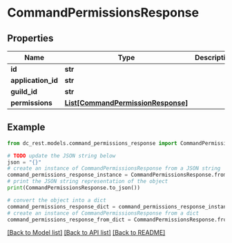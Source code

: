 # CommandPermissionsResponse


## Properties

Name | Type | Description | Notes
------------ | ------------- | ------------- | -------------
**id** | **str** |  | 
**application_id** | **str** |  | 
**guild_id** | **str** |  | 
**permissions** | [**List[CommandPermissionResponse]**](CommandPermissionResponse.md) |  | 

## Example

```python
from dc_rest.models.command_permissions_response import CommandPermissionsResponse

# TODO update the JSON string below
json = "{}"
# create an instance of CommandPermissionsResponse from a JSON string
command_permissions_response_instance = CommandPermissionsResponse.from_json(json)
# print the JSON string representation of the object
print(CommandPermissionsResponse.to_json())

# convert the object into a dict
command_permissions_response_dict = command_permissions_response_instance.to_dict()
# create an instance of CommandPermissionsResponse from a dict
command_permissions_response_from_dict = CommandPermissionsResponse.from_dict(command_permissions_response_dict)
```
[[Back to Model list]](../README.md#documentation-for-models) [[Back to API list]](../README.md#documentation-for-api-endpoints) [[Back to README]](../README.md)


